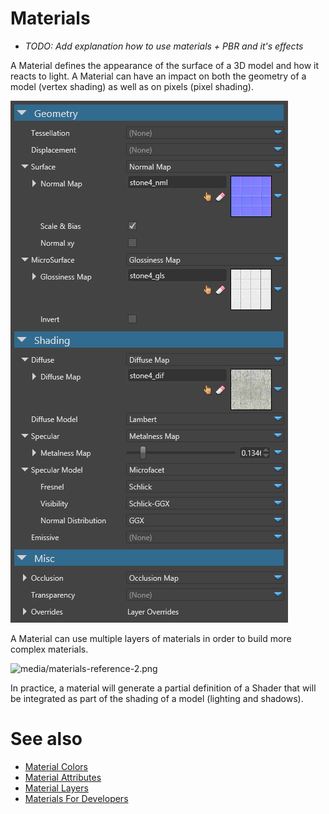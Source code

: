# Materials

<div class="doc-incomplete"/>

* _TODO: Add explanation how to use materials + PBR and it's effects_

A Material defines the appearance of the surface of a 3D model and how it reacts to light. A Material can have an impact on both the geometry of a model (vertex shading) as well as on pixels (pixel shading).

![media/materials-reference-1.png](media/materials-reference-1.png) 

 

A Material can use multiple layers of materials in order to build more complex materials.

![media/materials-reference-2.png](media/materials-reference-2.png) 

In practice, a material will generate a partial definition of a Shader that will be integrated as part of the shading of a model (lighting and shadows).

# See also

- [Material Colors](material-colors.md)
- [Material Attributes](material-attributes.md)
- [Material Layers](material-layers.md)
- [Materials For Developers](materials-for-developers.md)





 

 

